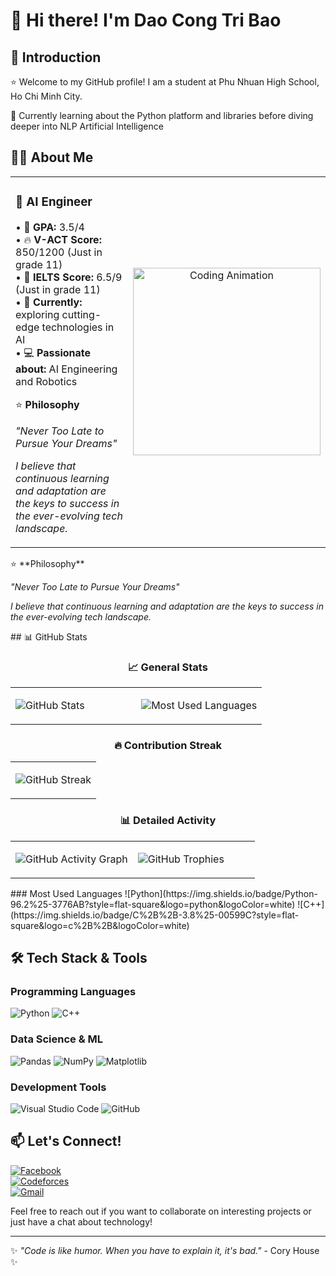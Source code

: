 # 👋 Hi there! I'm Dao Cong Tri Bao

## 🌱 Introduction

⭐ Welcome to my GitHub profile! I am a student at Phu Nhuan High School, Ho Chi Minh City.

🚀 Currently learning about the Python platform and libraries before diving deeper into NLP Artificial Intelligence

## 🧑‍💻 About Me

<div align="center">
<table width="100%">
<tr>
<td width="65%">

### 🚀 AI Engineer

• 🎯 **GPA:** 3.5/4  
• 🔥 **V-ACT Score:** 850/1200 (Just in grade 11)  
• 🏫 **IELTS Score:** 6.5/9 (Just in grade 11)  
• 🔬 **Currently:** exploring cutting-edge technologies in AI  
• 💻 **Passionate about:** AI Engineering and Robotics  

⭐ **Philosophy**

*"Never Too Late to Pursue Your Dreams"*

*I believe that continuous learning and adaptation are the keys to success in the ever-evolving tech landscape.*

</td>
<td width="35%" align="center" valign="middle">

<img src="https://camo.githubusercontent.com/6f7b76611449b965092aee7c4bf135e656f4e9416189c0b84020fd9853cd1f93/68747470733a2f2f6d656469612e67697068792e636f6d2f6d656469612f54456e586b637348725034596564436868412f67697068792e676966" width="300" height="300" alt="Coding Animation"/>

</td>
</tr>
</table>
</div>

</div>⭐ **Philosophy**

*"Never Too Late to Pursue Your Dreams"*

*I believe that continuous learning and adaptation are the keys to success in the ever-evolving tech landscape.*

</td>
<td width="50%">

</td>
</tr>
</table>
## 📊 GitHub Stats

<div align="center">

### 📈 General Stats
<table>
<tr>
<td width="50%">

![GitHub Stats](https://github-readme-stats.vercel.app/api?username=yourusername&show_icons=true&theme=dark&hide_border=true&count_private=true&include_all_commits=true)

</td>
<td width="50%">

![Most Used Languages](https://github-readme-stats.vercel.app/api/top-langs/?username=yourusername&layout=compact&theme=dark&hide_border=true&langs_count=6)

</td>
</tr>
</table>

### 🔥 Contribution Streak
<table>
<tr>
<td width="100%">

![GitHub Streak](https://github-readme-streak-stats.herokuapp.com/?user=yourusername&theme=dark&hide_border=true)

</td>
</tr>
</table>

### 📊 Detailed Activity
<table>
<tr>
<td width="50%">

![GitHub Activity Graph](https://github-readme-activity-graph.vercel.app/graph?username=yourusername&theme=react-dark&hide_border=true)

</td>
<td width="50%">

![GitHub Trophies](https://github-profile-trophy.vercel.app/?username=yourusername&theme=darkhub&no-frame=true&margin-w=15)

</td>
</tr>
</table>

</div>
### Most Used Languages
![Python](https://img.shields.io/badge/Python-96.2%25-3776AB?style=flat-square&logo=python&logoColor=white)
![C++](https://img.shields.io/badge/C%2B%2B-3.8%25-00599C?style=flat-square&logo=c%2B%2B&logoColor=white)
</td>
</tr>
</table>

## 🛠️ Tech Stack & Tools

### Programming Languages
![Python](https://img.shields.io/badge/Python-3776AB?style=for-the-badge&logo=python&logoColor=white)
![C++](https://img.shields.io/badge/C%2B%2B-00599C?style=for-the-badge&logo=c%2B%2B&logoColor=white)

### Data Science & ML
![Pandas](https://img.shields.io/badge/Pandas-150458?style=for-the-badge&logo=pandas&logoColor=white)
![NumPy](https://img.shields.io/badge/NumPy-013243?style=for-the-badge&logo=numpy&logoColor=white)
![Matplotlib](https://img.shields.io/badge/Matplotlib-11557c?style=for-the-badge&logo=python&logoColor=white)

### Development Tools
![Visual Studio Code](https://img.shields.io/badge/VS%20Code-007ACC?style=for-the-badge&logo=visual-studio-code&logoColor=white)
![GitHub](https://img.shields.io/badge/GitHub-181717?style=for-the-badge&logo=github&logoColor=white)


## 📫 Let's Connect!
[![Facebook](https://img.shields.io/badge/Facebook-Visit-blue?logo=facebook)](https://www.facebook.com/tbao09x)  
[![Codeforces](https://img.shields.io/badge/Codeforces-Profile-orange?logo=codeforces)](https://codeforces.com/profile/Tbaoo)  
[![Gmail](https://img.shields.io/badge/Gmail-Contact-red?logo=gmail)](mailto:tridaocong@gmail.com)

Feel free to reach out if you want to collaborate on interesting projects or just have a chat about technology!

---
✨  *"Code is like humor. When you have to explain it, it's bad."* - Cory House ✨ 
